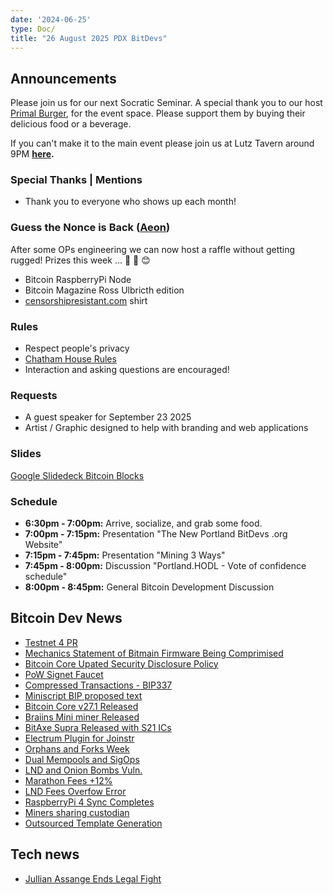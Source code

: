 ```yaml
---
date: '2024-06-25'
type: Doc/
title: "26 August 2025 PDX BitDevs"
---
```


## Announcements

Please join us for our next Socratic Seminar. A special thank you to our host <a href="https://dicksprimalburger.com/" data-no-summary>Primal Burger</a>, for the event space. Please support them by buying their delicious food or a beverage.

If you can't make it to the main event please join us at Lutz Tavern around 9PM **<a href="https://www.lutztavern.com/" data-no-summary>here</a>.**

### Special Thanks | Mentions
- Thank you to everyone who shows up each month!

### Guess the Nonce is Back ([Aeon](https://x.com/aeonBTC))
After some OPs engineering we can now host a raffle without getting rugged! Prizes this week ... 🎉 🎁 😊
  - Bitcoin RaspberryPi Node
  - Bitcoin Magazine Ross Ulbricth edition
  - [censorshipresistant.com](https://censorshipresistant.com/) shirt

### Rules
- Respect people's privacy
- [Chatham House Rules](https://www.chathamhouse.org/about-us/chatham-house-rule)
- Interaction and asking questions are encouraged!

### Requests
- A guest speaker for September 23 2025
- Artist / Graphic designed to help with branding and web applications

### Slides
[Google Slidedeck Bitcoin Blocks](https://docs.google.com/presentation/d/1Ff8zjaY-6GvCRhyODs5eMZozosbHZKo0ZRHtvk1h558/edit?usp=sharing)


### Schedule
- **6:30pm - 7:00pm:** Arrive, socialize, and grab some food.
- **7:00pm - 7:15pm:** Presentation "The New Portland BitDevs .org Website" 
- **7:15pm - 7:45pm:** Presentation "Mining 3 Ways"
- **7:45pm - 8:00pm:** Discussion "Portland.HODL - Vote of confidence schedule"
- **8:00pm - 8:45pm:** General Bitcoin Development Discussion

## Bitcoin Dev News
- [Testnet 4 PR](https://bitcoincore.reviews/29775)
- [Mechanics Statement of Bitmain Firmware Being Comprimised](https://youtu.be/7fdgqbGy2gg?t=510)
- [Bitcoin Core Upated Security Disclosure Policy](https://gist.github.com/darosior/eb71638f20968f0dc896c4261a127be6)
- [PoW Signet Faucet](https://delvingbitcoin.org/t/proof-of-work-based-signet-faucet/937/2)
- [Compressed Transactions - BIP337](https://github.com/bitcoin/bips/blob/master/bip-0337.mediawiki)
- [Miniscript BIP proposed text](https://groups.google.com/g/bitcoindev/c/wA-dW4t5BEY)
- [Bitcoin Core v27.1 Released](https://www.nobsbitcoin.com/bitcoin-core-v27-1/)
- [Braiins Mini miner Released](https://www.nobsbitcoin.com/braiins-mini-miner-bmm-100/)
- [BitAxe Supra Released with S21 ICs](https://www.nobsbitcoin.com/bitaxe-supra/)
- [Electrum Plugin for Joinstr](https://www.nobsbitcoin.com/how-to-use-electrum-plugin-for-joinstr/)
- [Orphans and Forks Week](https://x.com/0xB10C)
- [Dual Mempools and SigOps](https://x.com/mononautical/status/1799874506426647009)
- [LND and Onion Bombs Vuln.](https://www.nobsbitcoin.com/lnd-versions-prior-to-v0-17-0-vulnerable-to-lnd-onion-bomb-dos-attack/)
- [Marathon Fees +12%](https://twitter.com/theMiningPod/status/1778822943390183855)
- [LND Fees Overfow Error](https://github.com/lightningnetwork/lnd/issues/8571)
- [RaspberryPi 4 Sync Completes](https://twitter.com/PortlandHODL/status/1775331303950615017)
- [Miners sharing custodian](https://twitter.com/mononautical/status/1777686545715089605)
- [Outsourced Template Generation](https://twitter.com/0xB10C/status/1780611768081121700)

## Tech news
- [Jullian Assange Ends Legal Fight](https://apnews.com/article/assange-justice-department-plea-wikileaks-saipan-australia-00eb380879ff636cc9b916f82f82ed40)
